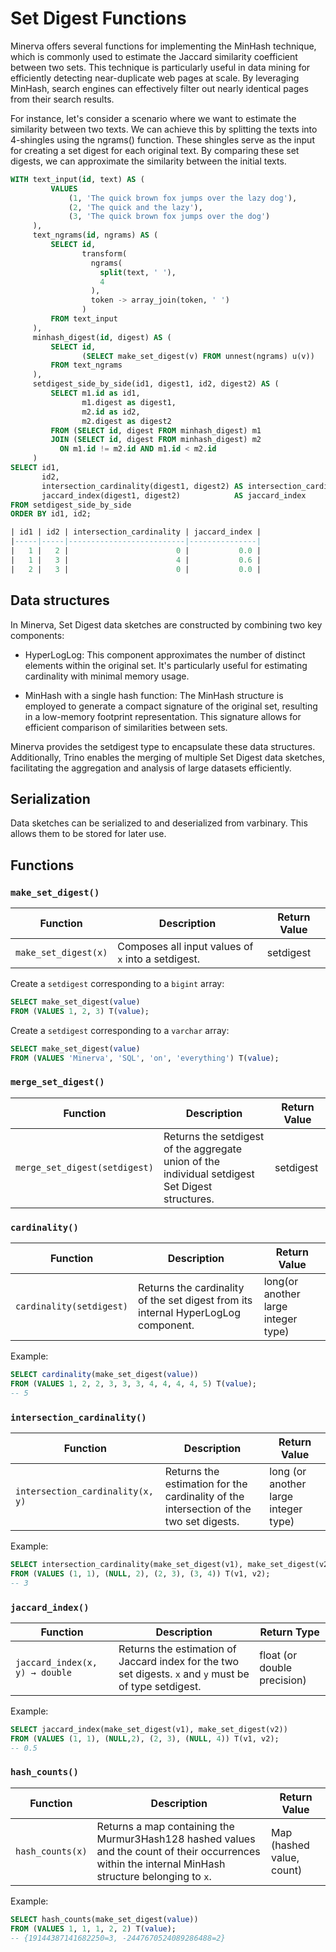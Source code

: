 # Set Digest Functions

Minerva offers several functions for implementing the MinHash technique, which is commonly used to estimate the Jaccard similarity coefficient between two sets. This technique is particularly useful in data mining for efficiently detecting near-duplicate web pages at scale. By leveraging MinHash, search engines can effectively filter out nearly identical pages from their search results.

For instance, let's consider a scenario where we want to estimate the similarity between two texts. We can achieve this by splitting the texts into 4-shingles using the ngrams() function. These shingles serve as the input for creating a set digest for each original text. By comparing these set digests, we can approximate the similarity between the initial texts.

```sql
WITH text_input(id, text) AS (
         VALUES
             (1, 'The quick brown fox jumps over the lazy dog'),
             (2, 'The quick and the lazy'),
             (3, 'The quick brown fox jumps over the dog')
     ),
     text_ngrams(id, ngrams) AS (
         SELECT id,
                transform(
                  ngrams(
                    split(text, ' '),
                    4
                  ),
                  token -> array_join(token, ' ')
                )
         FROM text_input
     ),
     minhash_digest(id, digest) AS (
         SELECT id,
                (SELECT make_set_digest(v) FROM unnest(ngrams) u(v))
         FROM text_ngrams
     ),
     setdigest_side_by_side(id1, digest1, id2, digest2) AS (
         SELECT m1.id as id1,
                m1.digest as digest1,
                m2.id as id2,
                m2.digest as digest2
         FROM (SELECT id, digest FROM minhash_digest) m1
         JOIN (SELECT id, digest FROM minhash_digest) m2
           ON m1.id != m2.id AND m1.id < m2.id
     )
SELECT id1,
       id2,
       intersection_cardinality(digest1, digest2) AS intersection_cardinality,
       jaccard_index(digest1, digest2)            AS jaccard_index
FROM setdigest_side_by_side
ORDER BY id1, id2;
```  

```sql
| id1 | id2 | intersection_cardinality | jaccard_index |
|-----|-----|--------------------------|---------------|
|   1 |   2 |                        0 |           0.0 |
|   1 |   3 |                        4 |           0.6 |
|   2 |   3 |                        0 |           0.0 |
```


## Data structures
In Minerva, Set Digest data sketches are constructed by combining two key components:

* HyperLogLog: This component approximates the number of distinct elements within the original set. It's particularly useful for estimating cardinality with minimal memory usage.

* MinHash with a single hash function: The MinHash structure is employed to generate a compact signature of the original set, resulting in a low-memory footprint representation. This signature allows for efficient comparison of similarities between sets.

Minerva provides the setdigest type to encapsulate these data structures. Additionally, Trino enables the merging of multiple Set Digest data sketches, facilitating the aggregation and analysis of large datasets efficiently.

## Serialization
Data sketches can be serialized to and deserialized from varbinary. This allows them to be stored for later use.

## Functions

### **`make_set_digest()`**

| Function                  | Description                                            | Return Value |
| ------------------------- | ------------------------------------------------------ | ------------ |
| `make_set_digest(x)`      | Composes all input values of `x` into a setdigest.     | setdigest    |

Create a `setdigest` corresponding to a `bigint` array:

```sql
SELECT make_set_digest(value)
FROM (VALUES 1, 2, 3) T(value);
```
Create a `setdigest` corresponding to a `varchar` array:

```sql
SELECT make_set_digest(value)
FROM (VALUES 'Minerva', 'SQL', 'on', 'everything') T(value);
```
### **`merge_set_digest()`**

| Function                          | Description                                                               | Return Value |
| --------------------------------- | ------------------------------------------------------------------------- | ------------ |
| `merge_set_digest(setdigest)`     | Returns the setdigest of the aggregate union of the individual setdigest Set Digest structures. | setdigest    |

### **`cardinality()`**

| Function                        | Description                                                                   | Return Value |
| ------------------------------- | ----------------------------------------------------------------------------- | ------------ |
| `cardinality(setdigest)`        | Returns the cardinality of the set digest from its internal HyperLogLog component. | long(or another large integer type)         |

Example:

```sql
SELECT cardinality(make_set_digest(value))
FROM (VALUES 1, 2, 2, 3, 3, 3, 4, 4, 4, 4, 5) T(value);
-- 5
```

### **`intersection_cardinality()`**

| Function                           | Description                                                                                         | Return Value   |
| ---------------------------------- | --------------------------------------------------------------------------------------------------- | -------------- |
| `intersection_cardinality(x, y)`   | Returns the estimation for the cardinality of the intersection of the two set digests.             | long (or another large integer type) |

Example:

```sql
SELECT intersection_cardinality(make_set_digest(v1), make_set_digest(v2))
FROM (VALUES (1, 1), (NULL, 2), (2, 3), (3, 4)) T(v1, v2);
-- 3
```

### **`jaccard_index()`**

| Function                     | Description                                                                               | Return Type       |
| ---------------------------- | ----------------------------------------------------------------------------------------- | ----------------- |
| `jaccard_index(x, y) → double` | Returns the estimation of Jaccard index for the two set digests. `x` and `y` must be of type setdigest. | float (or double precision) |


Example:

```sql
SELECT jaccard_index(make_set_digest(v1), make_set_digest(v2))
FROM (VALUES (1, 1), (NULL,2), (2, 3), (NULL, 4)) T(v1, v2);
-- 0.5
```

### **`hash_counts()`**

| Function                   | Description                                                                                                       | Return Value         |
| -------------------------- | ----------------------------------------------------------------------------------------------------------------- | -------------------- |
| `hash_counts(x)`           | Returns a map containing the Murmur3Hash128 hashed values and the count of their occurrences within the internal MinHash structure belonging to `x`. | Map (hashed value, count) |

Example:

```sql
SELECT hash_counts(make_set_digest(value))
FROM (VALUES 1, 1, 1, 2, 2) T(value);
-- {19144387141682250=3, -2447670524089286488=2}
```


